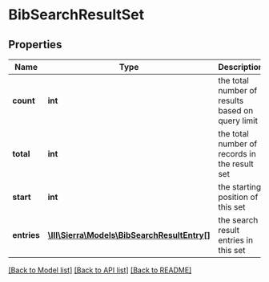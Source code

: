 # BibSearchResultSet

## Properties
Name | Type | Description | Notes
------------ | ------------- | ------------- | -------------
**count** | **int** | the total number of results based on query limit | 
**total** | **int** | the total number of records in the result set | [optional] 
**start** | **int** | the starting position of this set | [optional] 
**entries** | [**\III\Sierra\Models\BibSearchResultEntry[]**](BibSearchResultEntry.md) | the search result entries in this set | 

[[Back to Model list]](../README.md#documentation-for-models) [[Back to API list]](../README.md#documentation-for-api-endpoints) [[Back to README]](../README.md)



